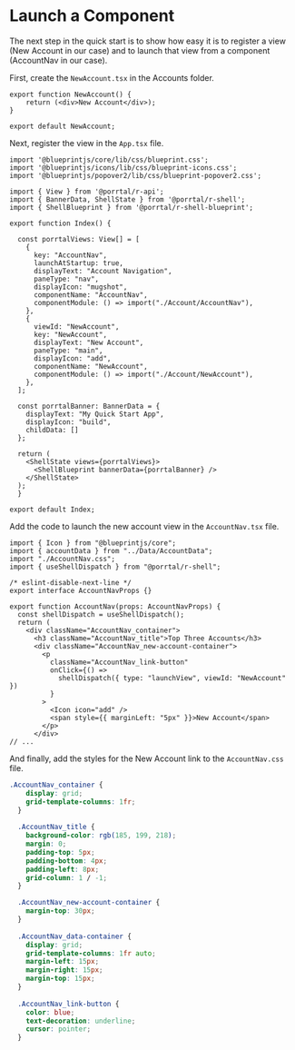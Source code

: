 # Launch a Component

The next step in the quick start is to show how easy it is to register a view (New Account in our case) and to launch that view from a component (AccountNav in our case).

First, create the `NewAccount.tsx` in the Accounts folder.

```tsx
export function NewAccount() {
    return (<div>New Account</div>);
}

export default NewAccount;
```

Next, register the view in the `App.tsx` file.

```tsx
import '@blueprintjs/core/lib/css/blueprint.css';
import '@blueprintjs/icons/lib/css/blueprint-icons.css';
import '@blueprintjs/popover2/lib/css/blueprint-popover2.css';

import { View } from '@porrtal/r-api';
import { BannerData, ShellState } from '@porrtal/r-shell';
import { ShellBlueprint } from '@porrtal/r-shell-blueprint';

export function Index() {

  const porrtalViews: View[] = [
    {
      key: "AccountNav",
      launchAtStartup: true,
      displayText: "Account Navigation",
      paneType: "nav",
      displayIcon: "mugshot",
      componentName: "AccountNav",
      componentModule: () => import("./Account/AccountNav"),
    },
    {
      viewId: "NewAccount",
      key: "NewAccount",
      displayText: "New Account",
      paneType: "main",
      displayIcon: "add",
      componentName: "NewAccount",
      componentModule: () => import("./Account/NewAccount"),
    },
  ];

  const porrtalBanner: BannerData = {
    displayText: "My Quick Start App",
    displayIcon: "build",
    childData: []
  };

  return (
    <ShellState views={porrtalViews}>
      <ShellBlueprint bannerData={porrtalBanner} />
    </ShellState>
  );
  }

export default Index;
```

Add the code to launch the new account view in the `AccountNav.tsx` file.

```tsx
import { Icon } from "@blueprintjs/core";
import { accountData } from "../Data/AccountData";
import "./AccountNav.css";
import { useShellDispatch } from "@porrtal/r-shell";

/* eslint-disable-next-line */
export interface AccountNavProps {}

export function AccountNav(props: AccountNavProps) {
  const shellDispatch = useShellDispatch();
  return (
    <div className="AccountNav_container">
      <h3 className="AccountNav_title">Top Three Accounts</h3>
      <div className="AccountNav_new-account-container">
        <p
          className="AccountNav_link-button"
          onClick={() =>
            shellDispatch({ type: "launchView", viewId: "NewAccount" })
          }
        >
          <Icon icon="add" />
          <span style={{ marginLeft: "5px" }}>New Account</span>
        </p>
      </div>
// ...
```

And finally, add the styles for the New Account link to the `AccountNav.css` file.

```css
.AccountNav_container {
    display: grid;
    grid-template-columns: 1fr;
  }
  
  .AccountNav_title {
    background-color: rgb(185, 199, 218);
    margin: 0;
    padding-top: 5px;
    padding-bottom: 4px;
    padding-left: 8px;
    grid-column: 1 / -1;
  }

  .AccountNav_new-account-container {
    margin-top: 30px;
  }
  
  .AccountNav_data-container {
    display: grid;
    grid-template-columns: 1fr auto;
    margin-left: 15px;
    margin-right: 15px;
    margin-top: 15px;
  }
  
  .AccountNav_link-button {
    color: blue;
    text-decoration: underline;
    cursor: pointer;
  }
  ```
  